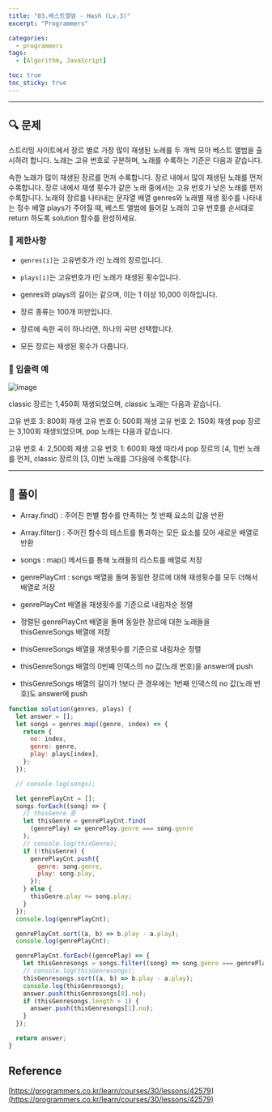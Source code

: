 ```yaml
---
title: "03.베스트앨범 - Hash (Lv.3)"
excerpt: "Programmers"

categories:
  - programmers
tags:
  - [Algorithm, JavaScript]

toc: true
toc_sticky: true
---
```


---

## 🔍 문제

스트리밍 사이트에서 장르 별로 가장 많이 재생된 노래를 두 개씩 모아 베스트 앨범을 출시하려 합니다. 노래는 고유 번호로 구분하며, 노래를 수록하는 기준은 다음과 같습니다.

속한 노래가 많이 재생된 장르를 먼저 수록합니다.
장르 내에서 많이 재생된 노래를 먼저 수록합니다.
장르 내에서 재생 횟수가 같은 노래 중에서는 고유 번호가 낮은 노래를 먼저 수록합니다.
노래의 장르를 나타내는 문자열 배열 genres와 노래별 재생 횟수를 나타내는 정수 배열 plays가 주어질 때, 베스트 앨범에 들어갈 노래의 고유 번호를 순서대로 return 하도록 solution 함수를 완성하세요.

### 🔸 제한사항

- `genres[i]`는 고유번호가 i인 노래의 장르입니다.

- `plays[i]`는 고유번호가 i인 노래가 재생된 횟수입니다.

- genres와 plays의 길이는 같으며, 이는 1 이상 10,000 이하입니다.

- 장르 종류는 100개 미만입니다.

- 장르에 속한 곡이 하나라면, 하나의 곡만 선택합니다.

- 모든 장르는 재생된 횟수가 다릅니다.

### 🔹 입출력 예

![image](https://user-images.githubusercontent.com/28912774/129901971-15798e1e-7eb9-4c8b-8d9e-fe8e59e8a7aa.png)

classic 장르는 1,450회 재생되었으며, classic 노래는 다음과 같습니다.

고유 번호 3: 800회 재생
고유 번호 0: 500회 재생
고유 번호 2: 150회 재생
pop 장르는 3,100회 재생되었으며, pop 노래는 다음과 같습니다.

고유 번호 4: 2,500회 재생
고유 번호 1: 600회 재생
따라서 pop 장르의 [4, 1]번 노래를 먼저, classic 장르의 [3, 0]번 노래를 그다음에 수록합니다.

---

## 📌 풀이

- Array.find() : 주어진 판별 함수를 만족하는 첫 번째 요소의 값을 반환

- Array.filter() : 주어진 함수의 테스트를 통과하는 모든 요소를 모아 새로운 배열로 반환

- songs : map() 메서드를 통해 노래들의 리스트를 배열로 저장

- genrePlayCnt : songs 배열을 돌며 동일한 장르에 대해 재생횟수를 모두 더해서 배열로 저장

- genrePlayCnt 배열을 재생횟수를 기준으로 내림차순 정렬

- 정렬된 genrePlayCnt 배열을 돌며 동일한 장르에 대한 노래들을 thisGenreSongs 배열에 저장

- thisGenreSongs 배열을 재생횟수를 기준으로 내림차순 정렬

- thisGenreSongs 배열의 0번째 인덱스의 no 값(노래 번호)을 answer에 push

- thisGenreSongs 배열의 길이가 1보다 큰 경우에는 1번째 인덱스의 no 값(노래 번호)도 answer에 push

```js
function solution(genres, plays) {
  let answer = [];
  let songs = genres.map((genre, index) => {
    return {
      no: index,
      genre: genre,
      play: plays[index],
    };
  });

  // console.log(songs);

  let genrePlayCnt = [];
  songs.forEach((song) => {
    // thisGenre 중
    let thisGenre = genrePlayCnt.find(
      (genrePlay) => genrePlay.genre === song.genre
    );
    // console.log(thisGenre);
    if (!thisGenre) {
      genrePlayCnt.push({
        genre: song.genre,
        play: song.play,
      });
    } else {
      thisGenre.play += song.play;
    }
  });
  console.log(genrePlayCnt);

  genrePlayCnt.sort((a, b) => b.play - a.play);
  console.log(genrePlayCnt);

  genrePlayCnt.forEach((genrePlay) => {
    let thisGenresongs = songs.filter((song) => song.genre === genrePlay.genre);
    // console.log(thisGenresongs);
    thisGenresongs.sort((a, b) => b.play - a.play);
    console.log(thisGenresongs);
    answer.push(thisGenresongs[0].no);
    if (thisGenresongs.length > 1) {
      answer.push(thisGenresongs[1].no);
    }
  });

  return answer;
}
```

## Reference

[https://programmers.co.kr/learn/courses/30/lessons/42579](https://programmers.co.kr/learn/courses/30/lessons/42579)
